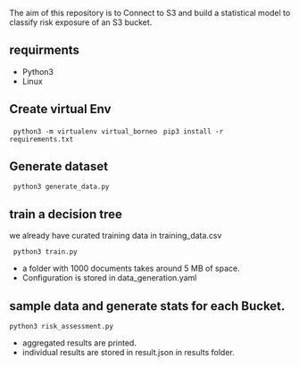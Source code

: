 The aim of this repository is to Connect to S3 and build a statistical model to classify risk exposure of an S3 bucket. 


## requirments

- Python3
- Linux




## Create virtual Env

` python3 -m virtualenv virtual_borneo`
` pip3 install -r requirements.txt`


## Generate dataset 

` python3 generate_data.py`



## train a decision tree

we already have curated training data in training_data.csv

` python3 train.py`




- a folder with 1000 documents takes around 5 MB of space. 
- Configuration is stored in data_generation.yaml




## sample data and generate stats for each Bucket. 

`python3 risk_assessment.py`


- aggregated results are printed.
- individual results are stored in result.json in results folder. 
